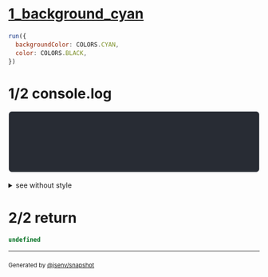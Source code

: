 # [1_background_cyan](../../multiline_1_cell.test.mjs#L31)

```js
run({
  backgroundColor: COLORS.CYAN,
  color: COLORS.BLACK,
})
```

# 1/2 console.log

![img](console.log.svg)

<details>
  <summary>see without style</summary>

```console
--- a_b_c ---
┌───┐
│ a │
│ b │
│ c │
└───┘

```

</details>


# 2/2 return

```js
undefined
```

---

<sub>
  Generated by <a href="https://github.com/jsenv/core/tree/main/packages/independent/snapshot">@jsenv/snapshot</a>
</sub>
